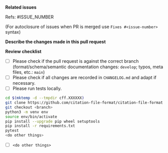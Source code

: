 **Related issues**

Refs: #ISSUE_NUMBER

(For autoclosure of issues when PR is merged use `Fixes #<issue-number>` syntax)

**Describe the changes made in this pull request**

**Review checklist**

- [ ] Please check if the pull request is against the correct branch  
(format/schema/semantic documentation changes: `develop`; typos, meta files, etc.: `main`)
- [ ] Please check if all changes are recorded in `CHANGELOG.md` and adapt if necessary.
- [ ] Please run tests locally.
<!-- 
CONTRIBUTORS: Please replace <do other things> in the snippet below 
with something that reviewers should do to test and review your contribution!
-->
```bash
cd $(mktemp -d --tmpdir cff.XXXXXX)
git clone https://github.com/citation-file-format/citation-file-format .
git checkout <branch>
python3 -m venv env
source env/bin/activate
pip install --upgrade pip wheel setuptools
pip install -r requirements.txt
pytest
<do other things>
```
<!-- 
CONTRIBUTORS: Please replace `<do other things>` in the checklist item below 
with something that reviewers should do additionally
to test and review your contribution!
-->
- [ ] `<do other things>`
